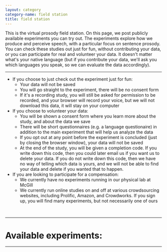 ```yaml
---
layout: category
category-name: field station
title: field station
---
```


<p class="message">
This is the virtual prosody field station. On this page, we post publicly available experiments you can try out. The experiments explore how we produce and perceive speech, with a particular focus on sentence prosody. You can check these studies out just for fun, without contributing your data, or you can participate for real and volunteer your data. It doesn't matter what's your native language (but if you contribute your data, we'll ask you which languages you speak, so we can evaluate the data accordingly).
</p>


****

* If you choose to just check out the experiment just for fun:
   * Your data will not be saved
   * You will go straight to the experiment, there will be no consent form
   * If it's a recording study, you will still be asked for permission to be recorded, and your browser will record your voice, but we will not download this data, it will stay on your computer
* If you choose to volunteer your data:
   * You will be shown a consent form where you learn more about the study, and about the data we save
   * There will be short questionnaires (e.g. a language questionaire) in addition to the main experiment that will help us analyze the data
   * If you opt out at any point before the experiment is concluded (just by closing the browser window), your data will not be saved
   * At the end of the study, you will be given a completion code. If you write down this code, then you could later email us if you want us to delete your data. If you do not write down this code, then we have no way of telling which data is yours, and we will not be able to find your data and delete if you wanted that to happen.
* If you are looking to participate for a compensation:
   * We currently have no experiments running in our physical lab at McGill
   * We currently run online studies on and off at various crowdsourcing websites, including Prolific, Amazon, and Crowdworks. If you sign up, you will find many experiments, but not necessarily one of ours


<br>

****

# Available experiments:

****

<br>
